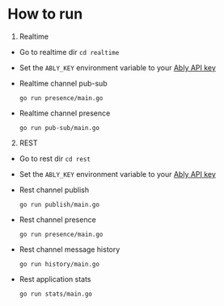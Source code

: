 # How to run

1. Realtime

- Go to realtime dir `cd realtime`
- Set the `ABLY_KEY` environment variable to your [Ably API key](https://faqs.ably.com/setting-up-and-managing-api-keys)
- Realtime channel pub-sub

    `go run presence/main.go`


- Realtime channel presence

    `go run pub-sub/main.go`
    
2. REST

- Go to rest dir `cd rest`     
- Set the `ABLY_KEY` environment variable to your [Ably API key](https://faqs.ably.com/setting-up-and-managing-api-keys)
- Rest channel publish

    `go run publish/main.go`

- Rest channel presence

    `go run presence/main.go`

- Rest channel message history

    `go run history/main.go`

- Rest application stats

    `go run stats/main.go`
